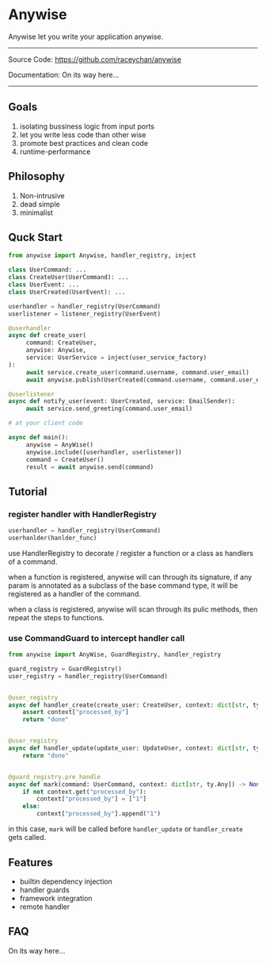 # Anywise

Anywise let you write your application anywise.

---

Source Code: https://github.com/raceychan/anywise

Documentation: On its way here...

---

## Goals

1. isolating bussiness logic from input ports
2. let you write less code than other wise
3. promote best practices and clean code
4. runtime-performance

## Philosophy

1. Non-intrusive
2. dead simple
3. minimalist

## Quck Start

```py
from anywise import Anywise, handler_registry, inject

class UserCommand: ...
class CreateUser(UserCommand): ...
class UserEvent: ...
class UserCreated(UserEvent): ...

userhandler = handler_registry(UserCommand)
userlistener = listener_registry(UserEvent)

@userhandler
async def create_user(
     command: CreateUser, 
     anywise: Anywise, 
     service: UserService = inject(user_service_factory)
):
     await service.create_user(command.username, command.user_email)
     await anywise.publish(UserCreated(command.username, command.user_email))

@userlistener
async def notify_user(event: UserCreated, service: EmailSender):
     await service.send_greeting(command.user_email)

# at your client code

async def main():
     anywise = AnyWise()
     anywise.include([userhandler, userlistener])
     command = CreateUser()
     result = await anywise.send(command)
```

## Tutorial

### register handler with HandlerRegistry

```py
userhandler = handler_registry(UserCommand)
userhanlder(hanlder_func)
```

use HandlerRegistry to decorate / register a function or a class as handlers of a command.

when a function is registered, anywise will can through its signature, if any param is annotated as a subclass of the base command type, it will be registered as a handler of the command.

when a class is registered, anywise will scan through its pulic methods, then repeat the steps to functions.

### use CommandGuard to intercept handler call

```py
from anywise import AnyWise, GuardRegistry, handler_registry

guard_registry = GuardRegistry()
user_registry = handler_registry(UserCommand)


@user_registry
async def handler_create(create_user: CreateUser, context: dict[str, ty.Any]):
    assert context["processed_by"]
    return "done"


@user_registry
async def handler_update(update_user: UpdateUser, context: dict[str, ty.Any]):
    return "done"


@guard_registry.pre_handle
async def mark(command: UserCommand, context: dict[str, ty.Any]) -> None:
    if not context.get("processed_by"):
        context["processed_by"] = ["1"]
    else:
        context["processed_by"].append("1")
```

in this case, `mark` will be called before `handler_update` or `handler_create` gets called.

## Features

- builtin dependency injection
- handler guards
- framework integration
- remote handler

## FAQ

On its way here...
